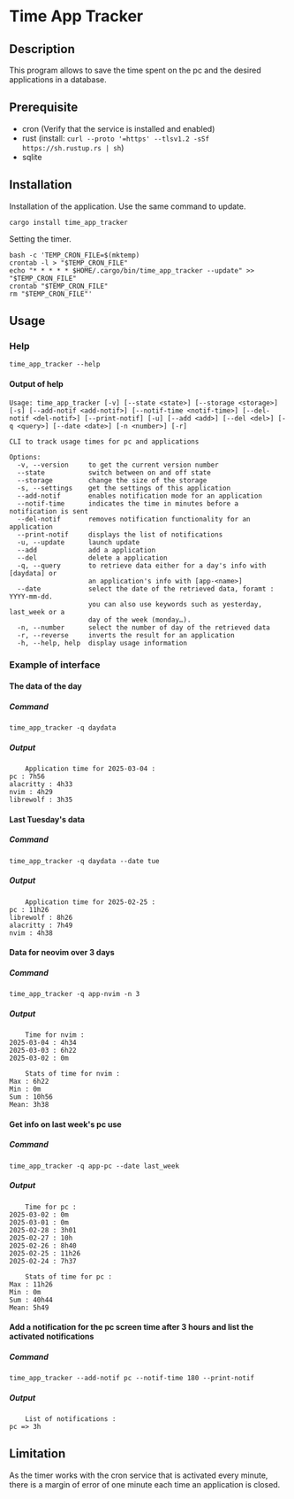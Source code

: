 # Time App Tracker

## Description
This program allows to save the time spent on the pc and the desired applications in a database.

## Prerequisite
- cron (Verify that the service is installed and enabled)
- rust (install: `curl --proto '=https' --tlsv1.2 -sSf https://sh.rustup.rs | sh`)
- sqlite

## Installation
Installation of the application. Use the same command to update.
```
cargo install time_app_tracker
```
Setting the timer.
```
bash -c 'TEMP_CRON_FILE=$(mktemp)
crontab -l > "$TEMP_CRON_FILE"
echo "* * * * * $HOME/.cargo/bin/time_app_tracker --update" >> "$TEMP_CRON_FILE"
crontab "$TEMP_CRON_FILE"
rm "$TEMP_CRON_FILE"'
```

## Usage

### Help
```
time_app_tracker --help
```

#### Output of help
```
Usage: time_app_tracker [-v] [--state <state>] [--storage <storage>] [-s] [--add-notif <add-notif>] [--notif-time <notif-time>] [--del-notif <del-notif>] [--print-notif] [-u] [--add <add>] [--del <del>] [-q <query>] [--date <date>] [-n <number>] [-r]

CLI to track usage times for pc and applications

Options:
  -v, --version     to get the current version number
  --state           switch between on and off state
  --storage         change the size of the storage
  -s, --settings    get the settings of this application
  --add-notif       enables notification mode for an application
  --notif-time      indicates the time in minutes before a notification is sent
  --del-notif       removes notification functionality for an application
  --print-notif     displays the list of notifications
  -u, --update      launch update
  --add             add a application
  --del             delete a application
  -q, --query       to retrieve data either for a day's info with [daydata] or
                    an application's info with [app-<name>]
  --date            select the date of the retrieved data, foramt : YYYY-mm-dd.
                    you can also use keywords such as yesterday, last_week or a
                    day of the week (monday…).
  -n, --number      select the number of day of the retrieved data
  -r, --reverse     inverts the result for an application
  -h, --help, help  display usage information
```

### Example of interface
#### The data of the day
##### Command
```
time_app_tracker -q daydata
```

##### Output
```
	Application time for 2025-03-04 :
pc : 7h56
alacritty : 4h33
nvim : 4h29
librewolf : 3h35
```

#### Last Tuesday's data
##### Command
```
time_app_tracker -q daydata --date tue
```

##### Output
```
	Application time for 2025-02-25 :
pc : 11h26
librewolf : 8h26
alacritty : 7h49
nvim : 4h38
```

#### Data for neovim over 3 days
##### Command
```
time_app_tracker -q app-nvim -n 3
```

##### Output
```
	Time for nvim :
2025-03-04 : 4h34
2025-03-03 : 6h22
2025-03-02 : 0m

	Stats of time for nvim :
Max : 6h22
Min : 0m
Sum : 10h56
Mean: 3h38
```

#### Get info on last week's pc use
##### Command
```
time_app_tracker -q app-pc --date last_week
```

##### Output
```
	Time for pc :
2025-03-02 : 0m
2025-03-01 : 0m
2025-02-28 : 3h01
2025-02-27 : 10h
2025-02-26 : 8h40
2025-02-25 : 11h26
2025-02-24 : 7h37

	Stats of time for pc :
Max : 11h26
Min : 0m
Sum : 40h44
Mean: 5h49
```

#### Add a notification for the pc screen time after 3 hours and list the activated notifications
##### Command
```
time_app_tracker --add-notif pc --notif-time 180 --print-notif
```

##### Output
```
	List of notifications :
pc => 3h
```

## Limitation
As the timer works with the cron service that is activated every minute, there is a margin of error of one minute each time an application is closed.

